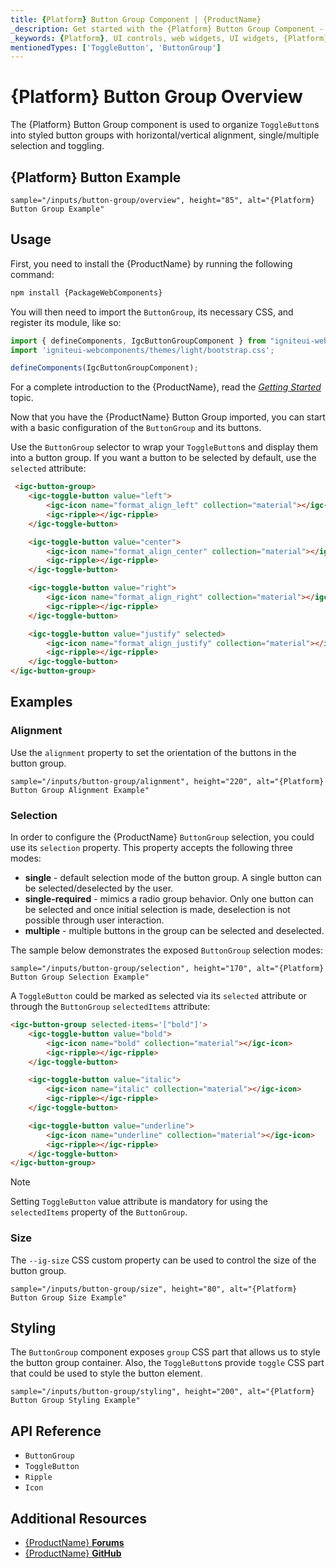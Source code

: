 ```yaml
---
title: {Platform} Button Group Component | {ProductName}
_description: Get started with the {Platform} Button Group Component - series of {Platform} Toggle Buttons, exposing features such as layout and selection.
_keywords: {Platform}, UI controls, web widgets, UI widgets, {Platform} Button Group Components, Infragistics
mentionedTypes: ['ToggleButton', 'ButtonGroup']
---
```


# {Platform} Button Group Overview

The {Platform} Button Group component is used to organize `ToggleButton`s into styled button groups with horizontal/vertical alignment, single/multiple selection and toggling.

## {Platform} Button Example

`sample="/inputs/button-group/overview", height="85", alt="{Platform} Button Group Example"`

## Usage

<!-- WebComponents -->
First, you need to install the {ProductName} by running the following command:

```cmd
npm install {PackageWebComponents}
```

You will then need to import the `ButtonGroup`, its necessary CSS, and register its module, like so:

```ts
import { defineComponents, IgcButtonGroupComponent } from "igniteui-webcomponents";
import 'igniteui-webcomponents/themes/light/bootstrap.css';

defineComponents(IgcButtonGroupComponent);
```

For a complete introduction to the {ProductName}, read the [*Getting Started*](../general-getting-started.md) topic.

<!-- end: WebComponents -->

Now that you have the {ProductName} Button Group imported, you can start with a basic configuration of the `ButtonGroup` and its buttons.

Use the `ButtonGroup` selector to wrap your `ToggleButton`s and display them into a button group. If you want a button to be selected by default, use the `selected` attribute:

```html
 <igc-button-group>
    <igc-toggle-button value="left">
        <igc-icon name="format_align_left" collection="material"></igc-icon>
        <igc-ripple></igc-ripple>
    </igc-toggle-button>

    <igc-toggle-button value="center">
        <igc-icon name="format_align_center" collection="material"></igc-icon>
        <igc-ripple></igc-ripple>
    </igc-toggle-button>

    <igc-toggle-button value="right">
        <igc-icon name="format_align_right" collection="material"></igc-icon>
        <igc-ripple></igc-ripple>
    </igc-toggle-button>

    <igc-toggle-button value="justify" selected>
        <igc-icon name="format_align_justify" collection="material"></igc-icon>
        <igc-ripple></igc-ripple>
    </igc-toggle-button>
</igc-button-group>
```

## Examples

### Alignment
Use the `alignment` property to set the orientation of the buttons in the button group.

`sample="/inputs/button-group/alignment", height="220", alt="{Platform} Button Group Alignment Example"`

### Selection
In order to configure the {ProductName} `ButtonGroup` selection, you could use its `selection` property. This property accepts the following three modes: 
- **single** - default selection mode of the button group. A single button can be selected/deselected by the user.
- **single-required** - mimics a radio group behavior. Only one button can be selected and once initial selection is made, deselection is not possible through user interaction.
- **multiple** - multiple buttons in the group can be selected and deselected.

The sample below demonstrates the exposed `ButtonGroup` selection modes:

`sample="/inputs/button-group/selection", height="170", alt="{Platform} Button Group Selection Example"`

A `ToggleButton` could be marked as selected via its `selected` attribute or through the `ButtonGroup` `selectedItems` attribute:

```html
<igc-button-group selected-items='["bold"]'>
    <igc-toggle-button value="bold">
        <igc-icon name="bold" collection="material"></igc-icon>
        <igc-ripple></igc-ripple>
    </igc-toggle-button>

    <igc-toggle-button value="italic">
        <igc-icon name="italic" collection="material"></igc-icon>
        <igc-ripple></igc-ripple>
    </igc-toggle-button>

    <igc-toggle-button value="underline">
        <igc-icon name="underline" collection="material"></igc-icon>
        <igc-ripple></igc-ripple>
    </igc-toggle-button>
</igc-button-group>
```

> [!Note]
> Setting `ToggleButton` value attribute is mandatory for using the `selectedItems` property of the `ButtonGroup`.
### Size
The `--ig-size` CSS custom property can be used to control the size of the button group.

`sample="/inputs/button-group/size", height="80", alt="{Platform} Button Group Size Example"`

## Styling

The `ButtonGroup` component exposes `group` CSS part that allows us to style the button group container. 
Also, the `ToggleButton`s provide `toggle` CSS part that could be used to style the button element.

`sample="/inputs/button-group/styling", height="200", alt="{Platform} Button Group Styling Example"`

## API Reference

- `ButtonGroup`
- `ToggleButton`
- `Ripple`
- `Icon`


## Additional Resources

* [{ProductName} **Forums**]({ForumsLink})
* [{ProductName} **GitHub**]({GithubLink})
